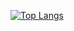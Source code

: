 [![Top Langs](https://github-readme-stats.vercel.app/api/top-langs/?username=spirapon)](https://github.com/anuraghazra/github-readme-stats)

